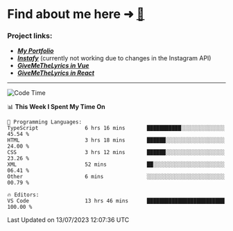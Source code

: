 # Find about me here ➜ [🧑](https://pauabella.dev)

### Project links:
- ***[My Portfolio](https://pauabella.dev)***
- ***[Instafy](https://instafy.me)*** (currently not working due to changes in the Instagram API)
- ***[GiveMeTheLyrics in Vue](https://lyrics.pauabella.dev)***
- ***[GiveMeTheLyrics in React](https://pauabella.dev/GiveMeTheLyrics)***

---
<!--START_SECTION:waka-->
![Code Time](http://img.shields.io/badge/Code%20Time-2%2C309%20hrs%2052%20mins-blue)

📊 **This Week I Spent My Time On** 

```text
💬 Programming Languages: 
TypeScript               6 hrs 16 mins       ███████████░░░░░░░░░░░░░░   45.54 % 
HTML                     3 hrs 18 mins       ██████░░░░░░░░░░░░░░░░░░░   24.00 % 
CSS                      3 hrs 12 mins       ██████░░░░░░░░░░░░░░░░░░░   23.26 % 
XML                      52 mins             ██░░░░░░░░░░░░░░░░░░░░░░░   06.41 % 
Other                    6 mins              ░░░░░░░░░░░░░░░░░░░░░░░░░   00.79 % 

🔥 Editors: 
VS Code                  13 hrs 46 mins      █████████████████████████   100.00 % 
```


 Last Updated on 13/07/2023 12:07:36 UTC
<!--END_SECTION:waka-->
